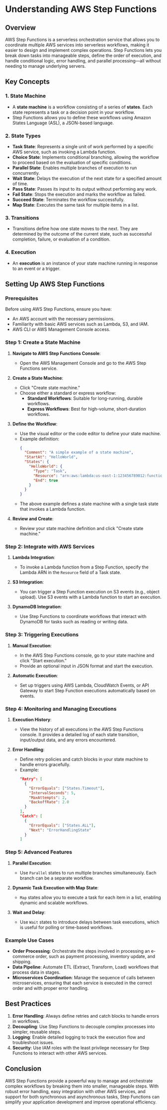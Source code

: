 # Understanding AWS Step Functions

## Overview

AWS Step Functions is a serverless orchestration service that allows you to coordinate multiple AWS services into serverless workflows, making it easier to design and implement complex operations. Step Functions lets you break down tasks into manageable steps, define the order of execution, and handle conditional logic, error handling, and parallel processing—all without needing to manage underlying servers.

## Key Concepts

### 1. **State Machine**
   - A **state machine** is a workflow consisting of a series of **states**. Each state represents a task or a decision point in your workflow.
   - Step Functions allows you to define these workflows using Amazon States Language (ASL), a JSON-based language.

### 2. **State Types**
   - **Task State**: Represents a single unit of work performed by a specific AWS service, such as invoking a Lambda function.
   - **Choice State**: Implements conditional branching, allowing the workflow to proceed based on the evaluation of specific conditions.
   - **Parallel State**: Enables multiple branches of execution to run concurrently.
   - **Wait State**: Delays the execution of the next state for a specified amount of time.
   - **Pass State**: Passes its input to its output without performing any work.
   - **Fail State**: Stops the execution and marks the workflow as failed.
   - **Succeed State**: Terminates the workflow successfully.
   - **Map State**: Executes the same task for multiple items in a list.

### 3. **Transitions**
   - Transitions define how one state moves to the next. They are determined by the outcome of the current state, such as successful completion, failure, or evaluation of a condition.

### 4. **Execution**
   - An **execution** is an instance of your state machine running in response to an event or a trigger.

## Setting Up AWS Step Functions

### Prerequisites

Before using AWS Step Functions, ensure you have:
   - An AWS account with the necessary permissions.
   - Familiarity with basic AWS services such as Lambda, S3, and IAM.
   - AWS CLI or AWS Management Console access.

### Step 1: Create a State Machine

1. **Navigate to AWS Step Functions Console**:
   - Open the AWS Management Console and go to the AWS Step Functions service.

2. **Create a State Machine**:
   - Click "Create state machine."
   - Choose either a standard or express workflow:
     - **Standard Workflows**: Suitable for long-running, durable workflows.
     - **Express Workflows**: Best for high-volume, short-duration workflows.

3. **Define the Workflow**:
   - Use the visual editor or the code editor to define your state machine. 
   - Example definition:
     ```json
     {
       "Comment": "A simple example of a state machine",
       "StartAt": "HelloWorld",
       "States": {
         "HelloWorld": {
           "Type": "Task",
           "Resource": "arn:aws:lambda:us-east-1:123456789012:function:HelloWorldFunction",
           "End": true
         }
       }
     }
     ```
   - The above example defines a state machine with a single task state that invokes a Lambda function.

4. **Review and Create**:
   - Review your state machine definition and click "Create state machine."

### Step 2: Integrate with AWS Services

1. **Lambda Integration**:
   - To invoke a Lambda function from a Step Function, specify the Lambda ARN in the `Resource` field of a Task state.
   
2. **S3 Integration**:
   - You can trigger a Step Function execution on S3 events (e.g., object upload). Use S3 events with a Lambda function to start an execution.

3. **DynamoDB Integration**:
   - Use Step Functions to coordinate workflows that interact with DynamoDB for tasks such as reading or writing data.

### Step 3: Triggering Executions

1. **Manual Execution**:
   - In the AWS Step Functions console, go to your state machine and click "Start execution."
   - Provide an optional input in JSON format and start the execution.

2. **Automatic Execution**:
   - Set up triggers using AWS Lambda, CloudWatch Events, or API Gateway to start Step Function executions automatically based on events.

### Step 4: Monitoring and Managing Executions

1. **Execution History**:
   - View the history of all executions in the AWS Step Functions console. It provides a detailed log of each state transition, input/output data, and any errors encountered.

2. **Error Handling**:
   - Define retry policies and catch blocks in your state machine to handle errors gracefully.
   - Example:
     ```json
     "Retry": [
       {
         "ErrorEquals": ["States.Timeout"],
         "IntervalSeconds": 5,
         "MaxAttempts": 2,
         "BackoffRate": 2.0
       }
     ],
     "Catch": [
       {
         "ErrorEquals": ["States.ALL"],
         "Next": "ErrorHandlingState"
       }
     ]
     ```

### Step 5: Advanced Features

1. **Parallel Execution**:
   - Use `Parallel` states to run multiple branches simultaneously. Each branch can be a separate workflow.

2. **Dynamic Task Execution with Map State**:
   - `Map` states allow you to execute a task for each item in a list, enabling dynamic and scalable workflows.

3. **Wait and Delay**:
   - Use `Wait` states to introduce delays between task executions, which is useful for polling or time-based workflows.

### Example Use Cases

- **Order Processing**: Orchestrate the steps involved in processing an e-commerce order, such as payment processing, inventory update, and shipping.
- **Data Pipeline**: Automate ETL (Extract, Transform, Load) workflows that process data in stages.
- **Microservices Coordination**: Manage the sequence of calls between microservices, ensuring that each service is executed in the correct order and with proper error handling.

## Best Practices

1. **Error Handling**: Always define retries and catch blocks to handle errors in workflows.
2. **Decoupling**: Use Step Functions to decouple complex processes into simpler, reusable steps.
3. **Logging**: Enable detailed logging to track the execution flow and troubleshoot issues.
4. **Security**: Use IAM roles with the least privilege necessary for Step Functions to interact with other AWS services.

## Conclusion

AWS Step Functions provide a powerful way to manage and orchestrate complex workflows by breaking them into smaller, manageable steps. With robust error handling, easy integration with other AWS services, and support for both synchronous and asynchronous tasks, Step Functions can simplify your application development and improve operational efficiency.
